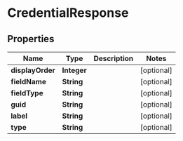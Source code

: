 

# CredentialResponse


## Properties

Name | Type | Description | Notes
------------ | ------------- | ------------- | -------------
**displayOrder** | **Integer** |  |  [optional]
**fieldName** | **String** |  |  [optional]
**fieldType** | **String** |  |  [optional]
**guid** | **String** |  |  [optional]
**label** | **String** |  |  [optional]
**type** | **String** |  |  [optional]



